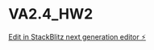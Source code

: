 # VA2.4_HW2

[Edit in StackBlitz next generation editor ⚡️](https://stackblitz.com/~/github.com/shivamlife/VA2.4_HW2)